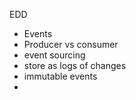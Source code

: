 EDD
- Events
- Producer vs consumer
- event sourcing
- store as logs of changes
- immutable events
- 